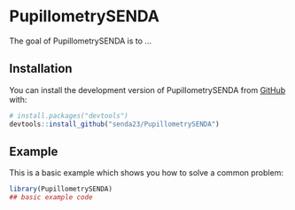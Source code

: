 
# PupillometrySENDA

<!-- badges: start -->
<!-- badges: end -->

The goal of PupillometrySENDA is to ...

## Installation

You can install the development version of PupillometrySENDA from [GitHub](https://github.com/) with:

``` r
# install.packages("devtools")
devtools::install_github("senda23/PupillometrySENDA")
```

## Example

This is a basic example which shows you how to solve a common problem:

``` r
library(PupillometrySENDA)
## basic example code
```

